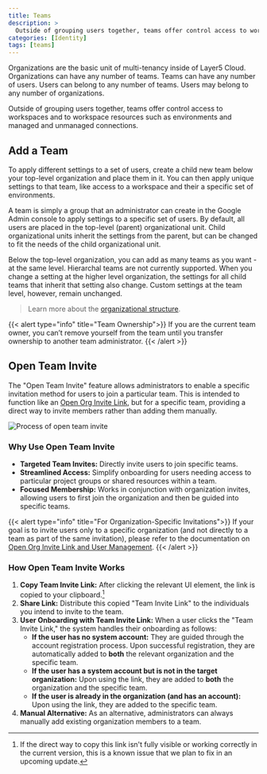 ```yaml
---
title: Teams
description: >
  Outside of grouping users together, teams offer control access to workspaces and to workspace resources such as environments and managed and unmanaged connections.
categories: [Identity]
tags: [teams]
---
```


Organizations are the basic unit of multi-tenancy inside of Layer5 Cloud. Organizations can have any number of teams. Teams can have any number of users. Users can belong to any number of teams. Users may belong to any number of organizations.

Outside of grouping users together, teams offer control access to workspaces and to workspace resources such as environments and managed and unmanaged connections.

## Add a Team

To apply different settings to a set of users, create a child new team below your top-level organization and place them in it. You can then apply unique settings to that team, like access to a workspace and their a specific set of environments.

A team is simply a group that an administrator can create in the Google Admin console to apply settings to a specific set of users. By default, all users are placed in the top-level (parent) organizational unit. Child organizational units inherit the settings from the parent, but can be changed to fit the needs of the child organizational unit.

Below the top-level organization, you can add as many teams as you want - at the same level. Hierarchal teams are not currently supported. When you change a setting at the higher level organization, the settings for all child teams that inherit that setting also change. Custom settings at the team level, however, remain unchanged.

>Learn more about the [organizational structure](/cloud/identity). 

{{< alert type="info" title="Team Ownership">}}
If you are the current team owner, you can’t remove yourself from the team until you transfer ownership to another team administrator.
{{< /alert >}}

## Open Team Invite

The "Open Team Invite" feature allows administrators to enable a specific invitation method for users to join a particular team. This is intended to function like an [Open Org Invite Link](https://docs.layer5.io/cloud/identity/users/user-management/), but for a specific team, providing a direct way to invite members rather than adding them manually.

![Process of open team invite](/cloud/identity/teams/open_team_invite.gif) 

### Why Use Open Team Invite

* **Targeted Team Invites:** Directly invite users to join specific teams.
* **Streamlined Access:** Simplify onboarding for users needing access to particular project groups or shared resources within a team.
* **Focused Membership:** Works in conjunction with organization invites, allowing users to first join the organization and then be guided into specific teams.

{{< alert type="info" title="For Organization-Specific Invitations">}}
If your goal is to invite users only to a specific organization (and not directly to a team as part of the same invitation), please refer to the documentation on [Open Org Invite Link and User Management](https://docs.layer5.io/cloud/identity/users/user-management/).
{{< /alert >}}

### How Open Team Invite Works

1.  **Copy Team Invite Link:** After clicking the relevant UI element, the link is copied to your clipboard.[^1]
2.  **Share Link:** Distribute this copied "Team Invite Link" to the individuals you intend to invite to the team.
3.  **User Onboarding with Team Invite Link:** When a user clicks the "Team Invite Link," the system handles their onboarding as follows:
    * **If the user has no system account:** They are guided through the account registration process. Upon successful registration, they are automatically added to **both** the relevant organization and the specific team.
    * **If the user has a system account but is not in the target organization:** Upon using the link, they are added to **both** the organization and the specific team.
    * **If the user is already in the organization (and has an account):** Upon using the link, they are added to the specific team.
4.  **Manual Alternative:** As an alternative, administrators can always manually add existing organization members to a team.

[^1]: If the direct way to copy this link isn't fully visible or working correctly in the current version, this is a known issue that we plan to fix in an upcoming update.